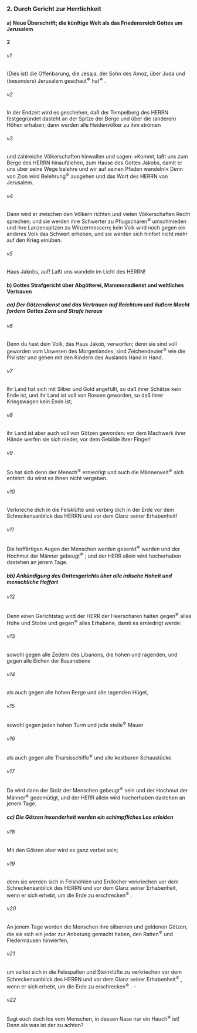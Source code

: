 ### 2. Durch Gericht zur Herrlichkeit

#### a) Neue Überschrift; die künftige Welt als das Friedensreich Gottes um Jerusalem

__2__

###### v1
(Dies ist) die Offenbarung, die Jesaja, der Sohn des Amoz, über Juda und (besonders) Jerusalem geschaut<sup title="= durch Gesichte empfangen">&#x2732;</sup>
 hat<sup title="vgl. 1,1">&#x2732;</sup>
.


###### v2
In der Endzeit wird es geschehen, daß der Tempelberg des HERRN festgegründet dasteht an der Spitze der Berge und über die (anderen) Höhen erhaben; dann werden alle Heidenvölker zu ihm strömen

###### v3
und zahlreiche Völkerschaften hinwallen und sagen: »Kommt, laßt uns zum Berge des HERRN hinaufziehen, zum Hause des Gottes Jakobs, damit er uns über seine Wege belehre und wir auf seinen Pfaden wandeln!« Denn von Zion wird Belehrung<sup title="oder: das Gesetz">&#x2732;</sup>
 ausgehen und das Wort des HERRN von Jerusalem.

###### v4
Dann wird er zwischen den Völkern richten und vielen Völkerschaften Recht sprechen; und sie werden ihre Schwerter zu Pflugscharen<sup title="oder: Hacken">&#x2732;</sup>
 umschmieden und ihre Lanzenspitzen zu Winzermessern; kein Volk wird noch gegen ein anderes Volk das Schwert erheben, und sie werden sich hinfort nicht mehr auf den Krieg einüben.

###### v5
Haus Jakobs, auf! Laßt uns wandeln im Licht des HERRN!

#### b) Gottes Strafgericht über Abgötterei, Mammonsdienst und weltliches Vertrauen

##### aa) Der Götzendienst und das Vertrauen auf Reichtum und äußere Macht fordern Gottes Zorn und Strafe heraus


###### v6
Denn du hast dein Volk, das Haus Jakob, verworfen; denn sie sind voll geworden vom Unwesen des Morgenlandes, sind Zeichendeuter<sup title="oder: Zauberer">&#x2732;</sup>
 wie die Philister und gehen mit den Kindern des Auslands Hand in Hand.

###### v7
Ihr Land hat sich mit Silber und Gold angefüllt, so daß ihrer Schätze kein Ende ist, und ihr Land ist voll von Rossen geworden, so daß ihrer Kriegswagen kein Ende ist;

###### v8
ihr Land ist aber auch voll von Götzen geworden: vor dem Machwerk ihrer Hände werfen sie sich nieder, vor dem Gebilde ihrer Finger!

###### v9
So hat sich denn der Mensch<sup title="= das gewöhnliche Volk">&#x2732;</sup>
 erniedrigt und auch die Männerwelt<sup title="= die Vornehmen">&#x2732;</sup>
 sich entehrt: du wirst es ihnen nicht vergeben.

###### v10
Verkrieche dich in die Felsklüfte und verbirg dich in der Erde vor dem Schreckensanblick des HERRN und vor dem Glanz seiner Erhabenheit!

###### v11
Die hoffärtigen Augen der Menschen werden gesenkt<sup title="= gedemütigt">&#x2732;</sup>
 werden und der Hochmut der Männer gebeugt<sup title="oder: erniedrigt">&#x2732;</sup>
; und der HERR allein wird hocherhaben dastehen an jenem Tage.

##### bb) Ankündigung des Gottesgerichts über alle irdische Hoheit und menschliche Hoffart


###### v12
Denn einen Gerichtstag wird der HERR der Heerscharen halten gegen<sup title="oder: über">&#x2732;</sup>
 alles Hohe und Stolze und gegen<sup title="oder: über">&#x2732;</sup>
 alles Erhabene, damit es erniedrigt werde:

###### v13
sowohl gegen alle Zedern des Libanons, die hohen und ragenden, und gegen alle Eichen der Basanebene

###### v14
als auch gegen alle hohen Berge und alle ragenden Hügel,

###### v15
sowohl gegen jeden hohen Turm und jede steile<sup title="oder: befestigte">&#x2732;</sup>
 Mauer

###### v16
als auch gegen alle Tharsisschiffe<sup title="23,1">&#x2732;</sup>
 und alle kostbaren Schaustücke.

###### v17
Da wird dann der Stolz der Menschen gebeugt<sup title="oder: erniedrigt">&#x2732;</sup>
 sein und der Hochmut der Männer<sup title="V.9">&#x2732;</sup>
 gedemütigt, und der HERR allein wird hocherhaben dastehen an jenem Tage.

##### cc) Die Götzen insonderheit werden ein schimpfliches Los erleiden


###### v18
Mit den Götzen aber wird es ganz vorbei sein;

###### v19
denn sie werden sich in Felshöhlen und Erdlöcher verkriechen vor dem Schreckensanblick des HERRN und vor dem Glanz seiner Erhabenheit, wenn er sich erhebt, um die Erde zu erschrecken<sup title="oder: zu erschüttern">&#x2732;</sup>
.

###### v20
An jenem Tage werden die Menschen ihre silbernen und goldenen Götzen, die sie sich ein jeder zur Anbetung gemacht haben, den Ratten<sup title="oder: Maulwürfen">&#x2732;</sup>
 und Fledermäusen hinwerfen,

###### v21
um selbst sich in die Felsspalten und Steinklüfte zu verkriechen vor dem Schreckensanblick des HERRN und vor dem Glanz seiner Erhabenheit<sup title="= Majestät">&#x2732;</sup>
, wenn er sich erhebt, um die Erde zu erschrecken<sup title="= erschüttern">&#x2732;</sup>
. –

###### v22
Sagt euch doch los vom Menschen, in dessen Nase nur ein Hauch<sup title="oder: Odem">&#x2732;</sup>
 ist! Denn als was ist der zu achten?